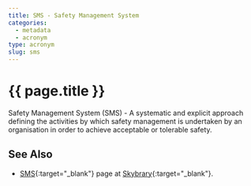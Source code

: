 ```yaml
---
title: SMS - Safety Management System
categories:
  - metadata
  - acronym
type: acronym
slug: sms
---
```

# {{ page.title }}

Safety Management System (SMS) - A systematic and explicit approach defining the activities by which safety management is undertaken by an organisation in order to achieve acceptable or tolerable safety. 

## See Also

* [SMS][sms]{:target="_blank"} page at [Skybrary][sb]{:target="_blank"}.

[sms]: <http://www.skybrary.aero/index.php/Safety_Management_System> "Safety Management System"
[sb]: <http://www.skybrary.aero> "SKYbrary"
